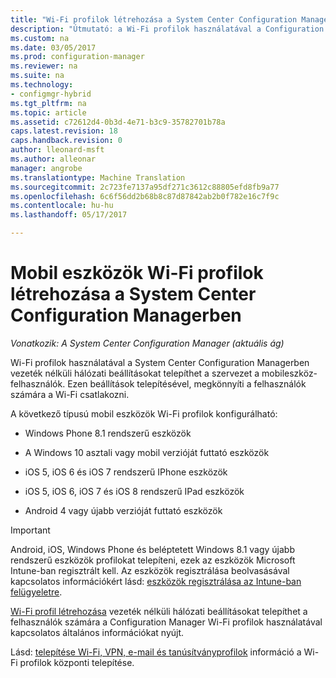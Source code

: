 ```yaml
---
title: "Wi-Fi profilok létrehozása a System Center Configuration Managerben |} Microsoft Docs"
description: "Útmutató: a Wi-Fi profilok használatával a Configuration Manager vezeték nélküli hálózati beállításokat telepíthet a szervezet a mobileszköz-felhasználók."
ms.custom: na
ms.date: 03/05/2017
ms.prod: configuration-manager
ms.reviewer: na
ms.suite: na
ms.technology:
- configmgr-hybrid
ms.tgt_pltfrm: na
ms.topic: article
ms.assetid: c72612d4-0b3d-4e71-b3c9-35782701b78a
caps.latest.revision: 18
caps.handback.revision: 0
author: lleonard-msft
ms.author: alleonar
manager: angrobe
ms.translationtype: Machine Translation
ms.sourcegitcommit: 2c723fe7137a95df271c3612c88805efd8fb9a77
ms.openlocfilehash: 6c6f56dd2b68b8c87d87842ab2b0f782e16c7f9c
ms.contentlocale: hu-hu
ms.lasthandoff: 05/17/2017

---
```

# <a name="how-to-create-wi-fi-profiles-for-mobile-devices-in-system-center-configuration-manager"></a>Mobil eszközök Wi-Fi profilok létrehozása a System Center Configuration Managerben

*Vonatkozik: A System Center Configuration Manager (aktuális ág)*

Wi-Fi profilok használatával a System Center Configuration Managerben vezeték nélküli hálózati beállításokat telepíthet a szervezet a mobileszköz-felhasználók. Ezen beállítások telepítésével, megkönnyíti a felhasználók számára a Wi-Fi csatlakozni.  

A következő típusú mobil eszközök Wi-Fi profilok konfigurálható:  

-   Windows Phone 8.1 rendszerű eszközök  

-   A Windows 10 asztali vagy mobil verzióját futtató eszközök  

-   iOS 5, iOS 6 és iOS 7 rendszerű IPhone eszközök  

-   iOS 5, iOS 6, iOS 7 és iOS 8 rendszerű IPad eszközök  

-   Android 4 vagy újabb verzióját futtató eszközök

> [!IMPORTANT]  
>  Android, iOS, Windows Phone és beléptetett Windows 8.1 vagy újabb rendszerű eszközök profilokat telepíteni, ezek az eszközök Microsoft Intune-ban regisztrált kell. Az eszközök regisztrálása beolvasásával kapcsolatos információkért lásd: [eszközök regisztrálása az Intune-ban felügyeletre](https://docs.microsoft.com/intune/deploy-use/enroll-devices-in-microsoft-intune).  

[Wi-Fi profil létrehozása](../../protect/deploy-use/create-wifi-profiles.md#create-a-wi-fi-profile) vezeték nélküli hálózati beállításokat telepíthet a felhasználók számára a Configuration Manager Wi-Fi profilok használatával kapcsolatos általános információkat nyújt.

Lásd: [telepítése Wi-Fi, VPN, e-mail és tanúsítványprofilok](../../protect/deploy-use/deploy-wifi-vpn-email-cert-profiles.md) információ a Wi-Fi profilok központi telepítése.

